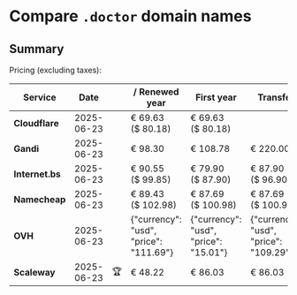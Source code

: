 # Compare `.doctor` domain names

## Summary

Pricing (excluding taxes):

| Service | Date |  | / Renewed year | First year | Transfer | Restoration |
|--|--|--|--|--|--|--|
| **Cloudflare** | 2025-06-23 |  | € 69.63<br>($ 80.18) | € 69.63<br>($ 80.18) |  |  |
| **Gandi** | 2025-06-23 |  | € 98.30 | € 108.78 | € 220.00 | € 142.56 |
| **Internet.bs** | 2025-06-23 |  | € 90.55<br>($ 99.85) | € 79.90<br>($ 87.90) | € 87.90<br>($ 96.90) | € 138.79<br>($ 137.19) |
| **Namecheap** | 2025-06-23 |  | € 89.43<br>($ 102.98) | € 87.69<br>($ 100.98) | € 87.69<br>($ 100.98) |  |
| **OVH** | 2025-06-23 |  | {"currency": "usd", "price": "111.69"} | {"currency": "usd", "price": "15.01"} | {"currency": "usd", "price": "109.29"} |  |
| **Scaleway** | 2025-06-23 | 🏆 | € 48.22 | € 86.03 | € 86.03 | € 95.96 |
